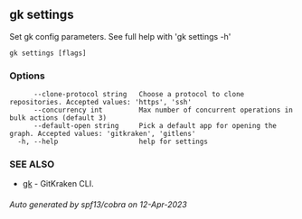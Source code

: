 ## gk settings

Set gk config parameters. See full help with 'gk settings -h'

```
gk settings [flags]
```

### Options

```
      --clone-protocol string   Choose a protocol to clone repositories. Accepted values: 'https', 'ssh'
      --concurrency int         Max number of concurrent operations in bulk actions (default 3)
      --default-open string     Pick a default app for opening the graph. Accepted values: 'gitkraken', 'gitlens'
  -h, --help                    help for settings
```

### SEE ALSO

* [gk](gk.md)	 - GitKraken CLI.

###### Auto generated by spf13/cobra on 12-Apr-2023
